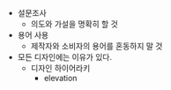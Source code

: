 - 설문조사
	- 의도와 가설을 명확히 할 것
- 용어 사용
	- 제작자와 소비자의 용어를 혼동하지 말 것
- 모든 디자인에는 이유가 있다.
	- 디자인 하이어라키
		- elevation